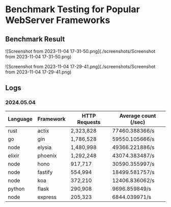# Benchmark Testing for Popular WebServer Frameworks

## Benchmark Result

![Screenshot from 2023-11-04 17-31-50.png](./screenshots/Screenshot from 2023-11-04 17-31-50.png)

![Screenshot from 2023-11-04 17-29-41.png](./screenshots/Screenshot from 2023-11-04 17-29-41.png)


## Logs

### 2024.05.04

| Language | Framework | HTTP Requests | Average count (/sec) |
|-----------|-----------|---------------|--------------------------|
| rust | actix | 2,323,828 | 77460.388366/s |
| go | gin | 1,786,528 | 59550.105666/s |
| node | elysia | 1,480,998 | 49366.221886/s |
| elixir | phoenix | 1,292,248 | 43074.383487/s |
| node | hono | 917,717 | 30590.355997/s |
| node | fastify | 554,994 | 18499.581757/s |
| node | koa | 372,210 | 12406.836062/s |
| python | flask | 290,908 | 9696.859849/s |
| node | express | 205,323 | 6844.039971/s |
